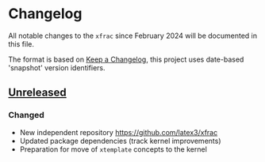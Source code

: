 # Changelog
All notable changes to the `xfrac` since February 2024 will be documented in
this file.

The format is based on [Keep a
Changelog](https://keepachangelog.com/en/1.0.0/), this project uses date-based
'snapshot' version identifiers.

## [Unreleased]

### Changed
- New independent repository https://github.com/latex3/xfrac
- Updated package dependencies (track kernel improvements)
- Preparation for move of `xtemplate` concepts to the kernel

[Unreleased]: https://github.com/latex3/latex3/compare/2023-10-10...HEAD
